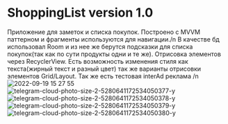 # ShoppingList version 1.0

Приложение для заметок и списка покупок.
Построено с MVVM паттерном и фрагменты используются для навигации./n
В качестве бд использовал Room и из нее же берутся подсказки для списка покупок(так как по сути продукты одни и те же).
Отрисовка элементов через RecyclerView. 
Есть возможность изменения стиля как текста(жирный текст и разный цвет) так же варианты отрисовки элементов Grid/Layout.
Так же есть тестовая interAd реклама /n
![2022-09-19 15 27 55](https://user-images.githubusercontent.com/87909372/191017161-67fe6091-84d0-44f5-be74-0a8700158f60.jpg)
![telegram-cloud-photo-size-2-5280641172534050377-y](https://user-images.githubusercontent.com/87909372/191017637-95ae08c2-c31a-4e62-8255-081409ef181b.jpg)
![telegram-cloud-photo-size-2-5280641172534050378-y](https://user-images.githubusercontent.com/87909372/191017695-23ba5ff5-a6f1-4996-9585-b04a5a1df621.jpg)
![telegram-cloud-photo-size-2-5280641172534050379-y](https://user-images.githubusercontent.com/87909372/191017720-1aefc4b8-c3bd-41a7-bb88-58395c0f6b21.jpg)
![telegram-cloud-photo-size-2-5280641172534050380-y](https://user-images.githubusercontent.com/87909372/191017731-d0ac7835-d6d9-48e3-afdb-61156c158bb6.jpg)
